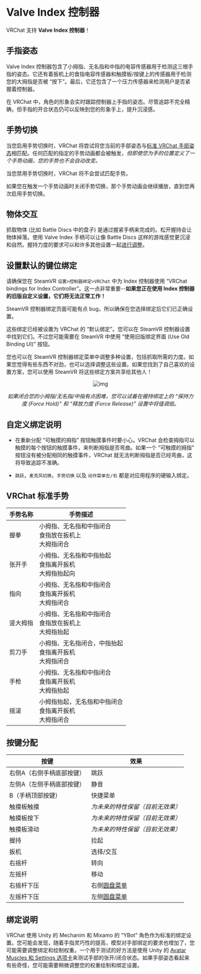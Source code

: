 # Valve Index 控制器

VRChat 支持 **Valve Index 控制器**！

## 手指姿态

Valve Index 控制器包含了小拇指、无名指和中指的电容传感器用于检测这三根手指的姿态。它还有着扳机上的食指电容传感器和触摸板/按键上的传感器用于检测您的大拇指是否被 “按下”。最后，它还包含了一个压力传感器来检测用户是否紧握着控制器。

在 VRChat 中，角色的形象会实时跟踪控制器上手指的姿态。尽管追踪不完全精确，但手指的开合状态仍可以反映到您的形象手上，提升沉浸感。

## 手势切换

当您启用手势切换时，VRChat 将尝试将您当前的手部姿态与[标准 VRChat 手部姿态](./valve-index.md)相匹配。任何匹配的指定的手势动画都会被触发，*但即使您为手的位置定义了一个手势动画，您的手势也不会自动改变。*

当您禁用手势切换时，VRChat 将不会尝试匹配手势。

如果您在触发一个手势动画时关闭手势切换，那个手势动画会继续播放，直到您再次启用手势切换。

## 物体交互

抓取物体 (比如 Battle Discs 中的盘子) 是通过握紧手柄来完成的。松开握持会让物体掉落。使用 Valve Index 手柄可以让像 Battle Discs 这样的游戏感觉更沉浸和自然。握持力度的要求可以和许多其他设置一起[进行调整](./valve-index.md#物体交互)。

## 设置默认的键位绑定

请确保您在 SteamVR `设置>控制器绑定>VRChat` 中为 Index 控制器使用 “VRChat bindings for Index Controller”。这一点非常重要--**如果您正在使用 Index 控制器的旧版自定义设置，它们将无法正常工作！**

SteamVR 控制器绑定页面可能有点 bug，所以确保在您选择绑定后它们已正确设置。

这些绑定已经被设置为 VRChat 的 “默认绑定”。您可以在 SteamVR 控制器设置中找到它们。不过您可能需要在 SteamVR 中使用 “使用旧版绑定界面 (Use Old Binding UI)” 按钮。

您也可以在 SteamVR 控制器绑定菜单中调整多种设置，包括抓取所需的力度。如果您觉得有些东西不对劲，也可以选择调整这些设置。如果您找到了自己喜欢的设置方案，您可以使用 SteamVR 将这些绑定方案共享给其他人！

<center>

![img](/docs.vrchat.com/images/valve-index-1.png)

*如果闭合您的小拇指/无名指/中指有点困难，您可以试着在握持绑定上的 “保持力度 (Force Hold)” 和 “释放力度 (Force Release)” 设置中将值调低。*

</center>

## 自定义绑定说明

- 在重新分配 “可触摸的拇指” 按钮触摸事件时要小心。VRChat 会检查拇指可以触摸的每个按钮的触摸事件，来判断拇指是否弯曲。如果一个 “可触摸的拇指” 按钮没有被分配相同的触摸事件，VRChat 就无法判断拇指是否已经弯曲，这将导致追踪不准确。

- `跳跃`，`麦克风切换`，`手势切换` 以及 `动作菜单左/右` 都是对应用程序的硬输入绑定。

## VRChat 标准手势

| 手势名称 | 手势描述                                                   |
| -------- | ---------------------------------------------------------- |
| 握拳     | 小拇指、无名指和中指闭合<br>食指放在扳机上<br>大拇指闭合   |
| 张开手   | 小拇指、无名指和中指抬起<br>食指离开扳机<br>大拇指抬起向   |
| 指向     | 小拇指、无名指和中指闭合<br>食指离开扳机<br>大拇指闭合     |
| 竖大拇指 | 小拇指、无名指和中指闭合<br>食指放在扳机上<br>大拇指抬起   |
| 剪刀手   | 小拇指、无名指闭合，中指抬起<br>食指离开扳机<br>大拇指闭合 |
| 手枪     | 小拇指、无名指和中指闭合<br>食指离开扳机<br>大拇指抬起     |
| 摇滚     | 小拇指抬起，无名指和中指闭合<br>食指离开扳机<br>大拇指闭合 |

## 按键分配

| 按键                      | 效果                             |
| ------------------------- | -------------------------------- |
| 右侧A（右侧手柄底部按键） | 跳跃                             |
| 左侧A（左侧手柄底部按键） | 静音                             |
| B（手柄顶部按键）         | 快捷菜单                           |
| 触摸板触摸                | *为未来的特性保留（目前无效果）* |
| 触摸板按下                | *为未来的特性保留（目前无效果）* |
| 触摸板滑动                | *为未来的特性保留（目前无效果）* |
| 握持                      | 捡起                             |
| 扳机                      | 选择/交互                        |
| 右摇杆                    | 转向                             |
| 左摇杆                    | 移动                             |
| 右摇杆下压                | 右侧[圆盘菜单](./action-menu.md) |
| 左摇杆下压                | 左侧[圆盘菜单](./action-menu.md) |

## 绑定说明

VRChat 使用 Unity 的 Mechanim 和 Mixamo 的 “YBot” 角色作为标准的绑定设置。您可能会发现，随着手指灵巧性的提高，模型对手部绑定的要求也增加了，您可能需要调整绑定和绘制权重。一个用于测试的好方法是使用 Unity 的 [Avatar Muscles 和 Settings 选项卡](https://docs.unity3d.com/Manual/MuscleDefinitions.html)来测试手部的张开/闭合状态。如果手部姿态看起来有些奇怪，您可能需要稍微调整您的权重绘制和绑定设置。
